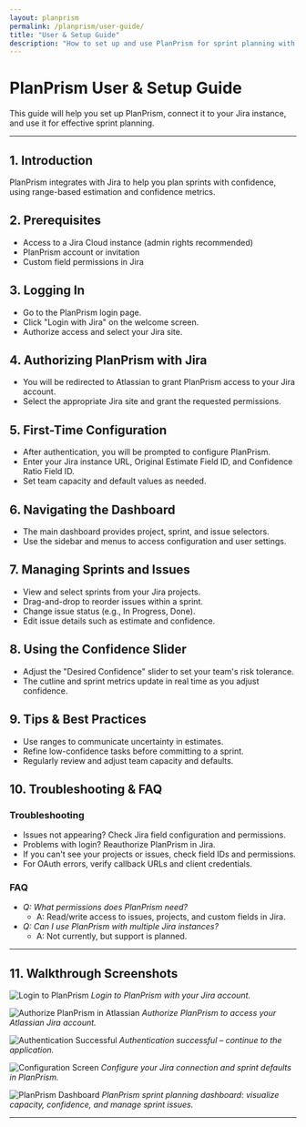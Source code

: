 ```yaml
---
layout: planprism
permalink: /planprism/user-guide/
title: "User & Setup Guide"
description: "How to set up and use PlanPrism for sprint planning with Jira."
---
```


# PlanPrism User & Setup Guide

This guide will help you set up PlanPrism, connect it to your Jira instance, and use it for effective sprint planning.

---

## 1. Introduction

PlanPrism integrates with Jira to help you plan sprints with confidence, using range-based estimation and confidence metrics.

## 2. Prerequisites

- Access to a Jira Cloud instance (admin rights recommended)
- PlanPrism account or invitation
- Custom field permissions in Jira

## 3. Logging In

- Go to the PlanPrism login page.
- Click "Login with Jira" on the welcome screen.
- Authorize access and select your Jira site.

## 4. Authorizing PlanPrism with Jira

- You will be redirected to Atlassian to grant PlanPrism access to your Jira account.
- Select the appropriate Jira site and grant the requested permissions.

## 5. First-Time Configuration

- After authentication, you will be prompted to configure PlanPrism.
- Enter your Jira instance URL, Original Estimate Field ID, and Confidence Ratio Field ID.
- Set team capacity and default values as needed.

## 6. Navigating the Dashboard

- The main dashboard provides project, sprint, and issue selectors.
- Use the sidebar and menus to access configuration and user settings.

## 7. Managing Sprints and Issues

- View and select sprints from your Jira projects.
- Drag-and-drop to reorder issues within a sprint.
- Change issue status (e.g., In Progress, Done).
- Edit issue details such as estimate and confidence.

## 8. Using the Confidence Slider

- Adjust the "Desired Confidence" slider to set your team's risk tolerance.
- The cutline and sprint metrics update in real time as you adjust confidence.

## 9. Tips & Best Practices

- Use ranges to communicate uncertainty in estimates.
- Refine low-confidence tasks before committing to a sprint.
- Regularly review and adjust team capacity and defaults.

## 10. Troubleshooting & FAQ

### Troubleshooting

- Issues not appearing? Check Jira field configuration and permissions.
- Problems with login? Reauthorize PlanPrism in Jira.
- If you can't see your projects or issues, check field IDs and permissions.
- For OAuth errors, verify callback URLs and client credentials.

### FAQ

- _Q: What permissions does PlanPrism need?_
  - A: Read/write access to issues, projects, and custom fields in Jira.
- _Q: Can I use PlanPrism with multiple Jira instances?_
  - A: Not currently, but support is planned.

---

## 11. Walkthrough Screenshots

![Login to PlanPrism](/images/planprism/login-screen.png)
_Login to PlanPrism with your Jira account._

![Authorize PlanPrism in Atlassian](/images/planprism/atlassian-oauth-consent.png)
_Authorize PlanPrism to access your Atlassian Jira account._

![Authentication Successful](/images/planprism/authentication-success.png)
_Authentication successful – continue to the application._

![Configuration Screen](/images/planprism/configuration-screen.png)
_Configure your Jira connection and sprint defaults in PlanPrism._

![PlanPrism Dashboard](/images/planprism/screenshot.png)
_PlanPrism sprint planning dashboard: visualize capacity, confidence, and manage sprint issues._

---
